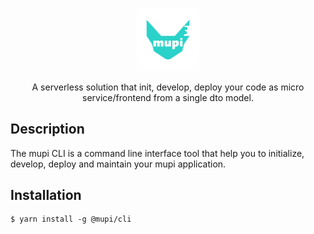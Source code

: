 <p align="center">
<img width="20%" src="https://raw.githubusercontent.com/mupi-group/mupi-cli/main/homepage/logo-with-text.svg" alt="mupi logo"/>
</p>

<p align="center">
A serverless solution that init, develop, deploy your code as micro service/frontend from a single dto model.
</p>

## Description

The mupi CLI is a command line interface tool that help you to initialize, develop, deploy and maintain your mupi application.


## Installation

```shell
$ yarn install -g @mupi/cli
```